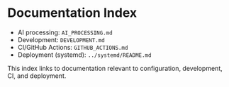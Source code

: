 # Documentation Index

- AI processing: `AI_PROCESSING.md`
- Development: `DEVELOPMENT.md`
- CI/GitHub Actions: `GITHUB_ACTIONS.md`
- Deployment (systemd): `../systemd/README.md`

This index links to documentation relevant to configuration, development, CI, and deployment.
